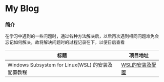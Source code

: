 # My Blog
### 简介
在学习中遇到的一些问题时，通过各种方法解决后，以后再次遇到相同问题难免会忘记如何解决，故将解决问题时的过程记录在下，以便日后查看<br />

|标题|项目地址|
|----|--------|
|Windows Subsystem for Linux(WSL) 的安装及配置教程|[WSL的安装及配置](doc/wsl.md)|
